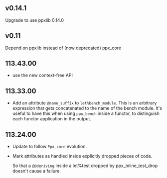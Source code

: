## v0.14.1

Upgrade to use ppxlib 0.14.0

## v0.11

Depend on ppxlib instead of (now deprecated) ppx\_core

## 113.43.00

- use the new context-free API

## 113.33.00

- Add an attribute `@name_suffix` to `let%bench_module`. This is an arbitrary
  expression that gets concatenated to the name of the bench module. It's
  useful to have this when using `ppx_bench` inside a functor, to distinguish
  each functor application in the output.

## 113.24.00

- Update to follow `Ppx_core` evolution.

- Mark attributes as handled inside explicitly dropped pieces of code.

  So that a `@@deriving` inside a let%test dropped by
  ppx\_inline\_test\_drop doesn't cause a failure.

